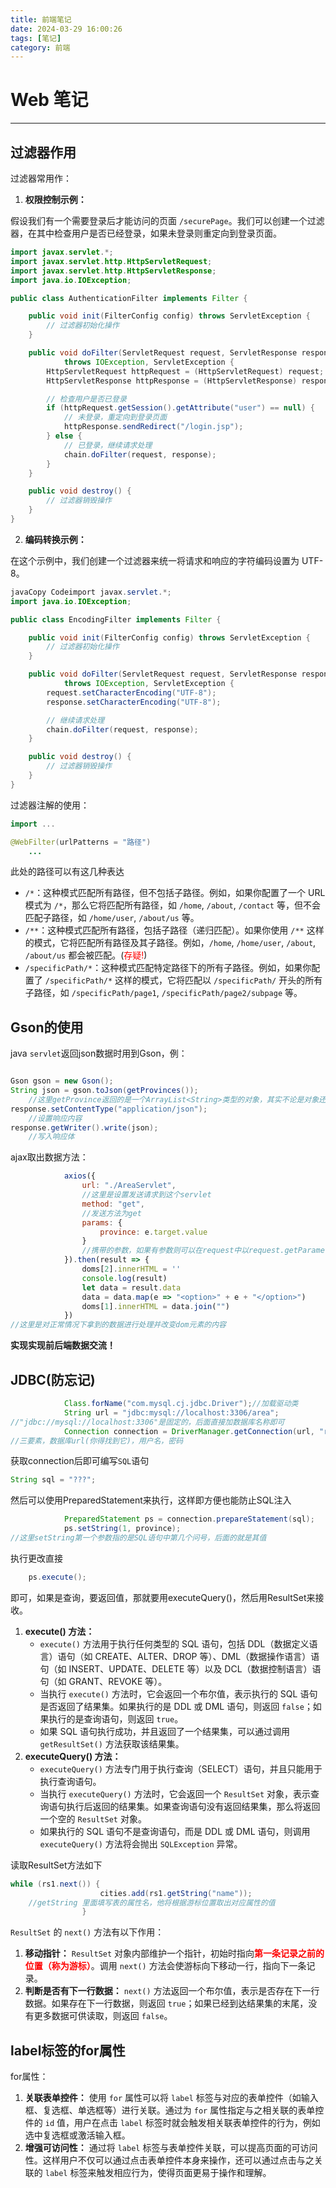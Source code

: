 ```yaml
---
title: 前端笔记
date: 2024-03-29 16:00:26
tags: [笔记]
category: 前端
---
```



# Web 笔记

---

## 过滤器作用

过滤器常用作：

1. **权限控制示例：**

假设我们有一个需要登录后才能访问的页面 `/securePage`。我们可以创建一个过滤器，在其中检查用户是否已经登录，如果未登录则重定向到登录页面。

```java
import javax.servlet.*;
import javax.servlet.http.HttpServletRequest;
import javax.servlet.http.HttpServletResponse;
import java.io.IOException;

public class AuthenticationFilter implements Filter {

    public void init(FilterConfig config) throws ServletException {
        // 过滤器初始化操作
    }

    public void doFilter(ServletRequest request, ServletResponse response, FilterChain chain) 
            throws IOException, ServletException {
        HttpServletRequest httpRequest = (HttpServletRequest) request;
        HttpServletResponse httpResponse = (HttpServletResponse) response;

        // 检查用户是否已登录
        if (httpRequest.getSession().getAttribute("user") == null) {
            // 未登录，重定向到登录页面
            httpResponse.sendRedirect("/login.jsp");
        } else {
            // 已登录，继续请求处理
            chain.doFilter(request, response);
        }
    }

    public void destroy() {
        // 过滤器销毁操作
    }
}
```



2. **编码转换示例：**

在这个示例中，我们创建一个过滤器来统一将请求和响应的字符编码设置为 UTF-8。

```java
javaCopy Codeimport javax.servlet.*;
import java.io.IOException;

public class EncodingFilter implements Filter {

    public void init(FilterConfig config) throws ServletException {
        // 过滤器初始化操作
    }

    public void doFilter(ServletRequest request, ServletResponse response, FilterChain chain) 
            throws IOException, ServletException {
        request.setCharacterEncoding("UTF-8");
        response.setCharacterEncoding("UTF-8");

        // 继续请求处理
        chain.doFilter(request, response);
    }

    public void destroy() {
        // 过滤器销毁操作
    }
}
```

过滤器注解的使用：

```java
import ...

@WebFilter(urlPatterns = "路径")
    ...
```

此处的路径可以有这几种表达

- `/*`：这种模式匹配所有路径，但不包括子路径。例如，如果你配置了一个 URL 模式为 `/*`，那么它将匹配所有路径，如 `/home`, `/about`, `/contact` 等，但不会匹配子路径，如 `/home/user`, `/about/us` 等。
- `/**`：这种模式匹配所有路径，包括子路径（递归匹配）。如果你使用 `/**` 这样的模式，它将匹配所有路径及其子路径。例如，`/home`, `/home/user`, `/about`, `/about/us` 都会被匹配。(<span  style = "color: red;">存疑!</span>)
- `/specificPath/*`：这种模式匹配特定路径下的所有子路径。例如，如果你配置了 `/specificPath/*` 这样的模式，它将匹配以 `/specificPath/` 开头的所有子路径，如 `/specificPath/page1`, `/specificPath/page2/subpage` 等。



## Gson的使用

java `servlet`返回json数据时用到Gson，例：

```

```

```java
Gson gson = new Gson();
String json = gson.toJson(getProvinces()); 
	//这里getProvince返回的是一个ArrayList<String>类型的对象，其实不论是对象还是基本数据类型都能通过这种方法转换为json
response.setContentType("application/json");
	//设置响应内容
response.getWriter().write(json);
	//写入响应体
```



ajax取出数据方法：

```JavaScript
            axios({
                url: "./AreaServlet",
                //这里是设置发送请求到这个servlet
                method: "get",
                //发送方法为get
                params: {
                    province: e.target.value
                }
                //携带的参数，如果有参数则可以在request中以request.getParameter("key")的方法拿到，例如：我现在这里的key是province，那直接在servlet写request.getParameter("province")的方法拿到e.target.value
            }).then(result => {
                doms[2].innerHTML = ''
                console.log(result)
                let data = result.data
                data = data.map(e => "<option>" + e + "</option>")
                doms[1].innerHTML = data.join("")
            })
//这里是对正常情况下拿到的数据进行处理并改变dom元素的内容
```

**实现实现前后端数据交流！**

## JDBC(防忘记)

```Java
            Class.forName("com.mysql.cj.jdbc.Driver");//加载驱动类
            String url = "jdbc:mysql://localhost:3306/area";   
//"jdbc://mysql://localhost:3306"是固定的，后面直接加数据库名称即可
            Connection connection = DriverManager.getConnection(url, "root", "20040902zjj");
//三要素，数据库url(你得找到它)，用户名，密码
```

获取connection后即可编写`SQL`语句

```java
String sql = "???";
```

然后可以使用PreparedStatement来执行，这样即方便也能防止SQL注入

```java
            PreparedStatement ps = connection.prepareStatement(sql);
            ps.setString(1, province);
//这里setString第一个参数指的是SQL语句中第几个问号，后面的就是其值
```

执行更改直接

```java
	ps.execute();
```

即可，如果是查询，要返回值，那就要用executeQuery()，然后用ResultSet来接收。

1. **execute() 方法：**
    - `execute()` 方法用于执行任何类型的 SQL 语句，包括 DDL（数据定义语言）语句（如 CREATE、ALTER、DROP 等）、DML（数据操作语言）语句（如 INSERT、UPDATE、DELETE 等）以及 DCL（数据控制语言）语句（如 GRANT、REVOKE 等）。
    - 当执行 `execute()` 方法时，它会返回一个布尔值，表示执行的 SQL 语句是否返回了结果集。如果执行的是 DDL 或 DML 语句，则返回 `false`；如果执行的是查询语句，则返回 `true`。
    - 如果 SQL 语句执行成功，并且返回了一个结果集，可以通过调用 `getResultSet()` 方法获取该结果集。
2. **executeQuery() 方法：**
    - `executeQuery()` 方法专门用于执行查询（SELECT）语句，并且只能用于执行查询语句。
    - 当执行 `executeQuery()` 方法时，它会返回一个 `ResultSet` 对象，表示查询语句执行后返回的结果集。如果查询语句没有返回结果集，那么将返回一个空的 `ResultSet` 对象。
    - 如果执行的 SQL 语句不是查询语句，而是 DDL 或 DML 语句，则调用 `executeQuery()` 方法将会抛出 `SQLException` 异常。

读取ResultSet方法如下

```java
while (rs1.next()) {
                    cities.add(rs1.getString("name"));
    //getString 里面填写表的属性名，他将根据游标位置取出对应属性的值
                }
```

`ResultSet` 的 `next()` 方法有以下作用：

1. **移动指针：** `ResultSet` 对象内部维护一个指针，初始时指向<strong style = "color: red;">第一条记录之前的位置（称为游标）</strong>。调用 `next()` 方法会使游标向下移动一行，指向下一条记录。
2. **判断是否有下一行数据：** `next()` 方法返回一个布尔值，表示是否存在下一行数据。如果存在下一行数据，则返回 `true`；如果已经到达结果集的末尾，没有更多数据可供读取，则返回 `false`。

## label标签的for属性

for属性：

1. **关联表单控件：** 使用 `for` 属性可以将 `label` 标签与对应的表单控件（如输入框、复选框、单选框等）进行关联。通过为 `for` 属性指定与之相关联的表单控件的 `id` 值，用户在点击 `label` 标签时就会触发相关联表单控件的行为，例如选中复选框或激活输入框。
2. **增强可访问性：** 通过将 `label` 标签与表单控件关联，可以提高页面的可访问性。这样用户不仅可以通过点击表单控件本身来操作，还可以通过点击与之关联的 `label` 标签来触发相应行为，使得页面更易于操作和理解。